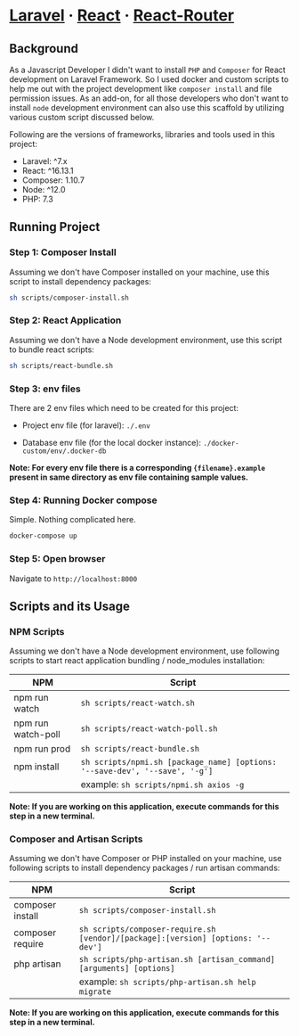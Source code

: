 # [Laravel](https://laravel.com/) &middot; [React](https://reactjs.org/) &middot; [React-Router](https://reacttraining.com/react-router/)

## Background

As a Javascript Developer I didn't want to install `PHP` and `Composer` for React development on Laravel Framework. So I used docker and custom scripts to help me out with the project development like `composer install` and file permission issues. As an add-on, for all those developers who don't want to install `node` development  environment can also use this scaffold by utilizing various custom script discussed below.

Following are the versions of frameworks, libraries and tools used in this project:

- Laravel: ^7.x
- React: ^16.13.1
- Composer: 1.10.7
- Node: ^12.0
- PHP: 7.3

## Running Project

### Step 1: Composer Install

Assuming we don't have Composer installed on your machine, use this script to install dependency packages:

```bash
sh scripts/composer-install.sh
```

### Step 2: React Application

Assuming we don't have a Node development environment, use this script to bundle react scripts:

```bash
sh scripts/react-bundle.sh
```

### Step 3: env files

There are 2 env files which need to be created for this project:

- Project env file (for laravel):
`./.env`

- Database env file (for the local docker instance):
`./docker-custom/env/.docker-db`

**Note: For every env file there is a corresponding `{filename}.example` present in same directory as env file containing sample values.**

### Step 4: Running Docker compose

Simple. Nothing complicated here.

```bash
docker-compose up
```

### Step 5: Open browser

Navigate to `http://localhost:8000`

## Scripts and its Usage

### NPM Scripts

Assuming we don't have a Node development environment, use following scripts to start react application bundling / node_modules installation:

| NPM | Script |
|--|--|
|npm run watch | `sh scripts/react-watch.sh`|
|npm run watch-poll | `sh scripts/react-watch-poll.sh`|
|npm run prod | `sh scripts/react-bundle.sh`|
|npm install | `sh scripts/npmi.sh [package_name] [options: '--save-dev', '--save', '-g']`|
| | example: `sh scripts/npmi.sh axios -g`|

**Note: If you are working on this application, execute commands for this step in a new terminal.**

### Composer and Artisan Scripts

Assuming we don't have Composer or PHP installed on your machine, use following scripts to install dependency packages / run artisan commands:

| NPM | Script |
|--|--|
|composer install | `sh scripts/composer-install.sh`|
|composer require | `sh scripts/composer-require.sh [vendor]/[package]:[version] [options: '--dev']`|
|php artisan | `sh scripts/php-artisan.sh [artisan_command] [arguments] [options]`|
| | example: `sh scripts/php-artisan.sh help migrate`|

**Note: If you are working on this application, execute commands for this step in a new terminal.**
